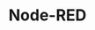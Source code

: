 ---
codehost: https://github.com/https://github.com/node-red
logohandle: nodered
sort: nodered
title: Node-RED
twitter: https://x.com/nodered
website: https://nodered.org/
---